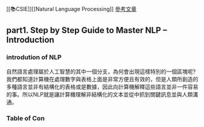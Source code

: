 [[📚CSIE]][[Natural Language Processing]]
[參考文章](https://www.analyticsvidhya.com/blog/2021/06/part-1-step-by-step-guide-to-master-natural-language-processing-nlp-in-python/)
## part1. Step by Step Guide to Master NLP – Introduction
### introdution of NLP
自然語言處理屬於人工智慧的其中一個分支，為何會出現這樣特別的一個區塊呢?我們都知道計算機在處理數字與表格上面是非常方便且有效的，但是人類所創造的多種語言並非有結構化的表格或是數據，因此向計算機解釋這些語言並非一件容易的事。所以NLP就是讓計算機理解非結構化的文本並從中抓到關鍵訊息並與人類溝通。

### Table of Con